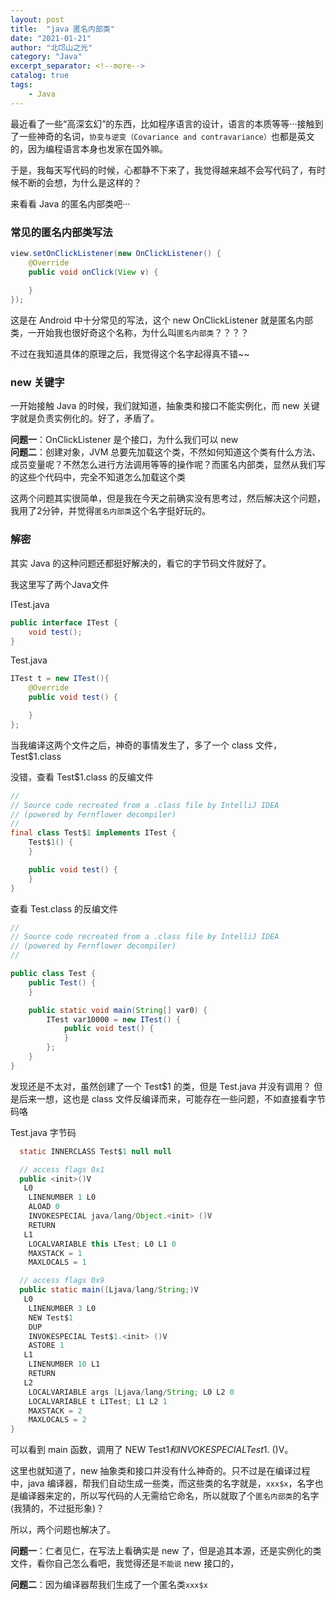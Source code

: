 ```yaml
---
layout: post
title:  "java 匿名内部类"
date: "2021-01-21"
author: "北邙山之光"
category: "Java"
excerpt_separator: <!--more-->
catalog: true  
tags: 
    - Java
---
```


最近看了一些“高深玄幻”的东西，比如程序语言的设计，语言的本质等等···接触到了一些神奇的名词，`协变与逆变（Covariance and contravariance）`也都是英文的，因为编程语言本身也发家在国外嘛。

于是，我每天写代码的时候，心都静不下来了，我觉得越来越不会写代码了，有时候不断的会想，为什么是这样的？

来看看 Java 的匿名内部类吧···

### 常见的匿名内部类写法

```java
view.setOnClickListener(new OnClickListener() {
    @Override
    public void onClick(View v) {
        
    }
});
```

这是在 Android 中十分常见的写法，这个 new OnClickListener 就是匿名内部类，一开始我也很好奇这个名称，为什么叫`匿名内部类`？？？？

不过在我知道具体的原理之后，我觉得这个名字起得真不错~~

### new 关键字

一开始接触 Java 的时候，我们就知道，抽象类和接口不能实例化，而 new 关键字就是负责实例化的。好了，矛盾了。

**问题一**：OnClickListener 是个接口，为什么我们可以 new  
**问题二**：创建对象，JVM 总要先加载这个类，不然如何知道这个类有什么方法、成员变量呢？不然怎么进行方法调用等等的操作呢？而匿名内部类，显然从我们写的这些个代码中，完全不知道怎么加载这个类

这两个问题其实很简单，但是我在今天之前确实没有思考过，然后解决这个问题，我用了2分钟，并觉得`匿名内部类`这个名字挺好玩的。

### 解密

其实 Java 的这种问题还都挺好解决的，看它的字节码文件就好了。

我这里写了两个Java文件

ITest.java  

```java
public interface ITest {
    void test();
}
```

Test.java  

```java
ITest t = new ITest(){
    @Override
    public void test() {

    }
};
```

当我编译这两个文件之后，神奇的事情发生了，多了一个 class 文件， Test$1.class

没错，查看 Test$1.class 的反编文件

```java
//
// Source code recreated from a .class file by IntelliJ IDEA
// (powered by Fernflower decompiler)
//
final class Test$1 implements ITest {
    Test$1() {
    }

    public void test() {
    }
}
```

查看 Test.class 的反编文件

```java
//
// Source code recreated from a .class file by IntelliJ IDEA
// (powered by Fernflower decompiler)
//

public class Test {
    public Test() {
    }

    public static void main(String[] var0) {
        ITest var10000 = new ITest() {
            public void test() {
            }
        };
    }
}

```

发现还是不太对，虽然创建了一个 Test$1 的类，但是 Test.java 并没有调用？
但是后来一想，这也是 class 文件反编译而来，可能存在一些问题，不如直接看字节码咯

Test.java 字节码

```java
  static INNERCLASS Test$1 null null

  // access flags 0x1
  public <init>()V
   L0
    LINENUMBER 1 L0
    ALOAD 0
    INVOKESPECIAL java/lang/Object.<init> ()V
    RETURN
   L1
    LOCALVARIABLE this LTest; L0 L1 0
    MAXSTACK = 1
    MAXLOCALS = 1

  // access flags 0x9
  public static main([Ljava/lang/String;)V
   L0
    LINENUMBER 3 L0
    NEW Test$1
    DUP
    INVOKESPECIAL Test$1.<init> ()V
    ASTORE 1
   L1
    LINENUMBER 10 L1
    RETURN
   L2
    LOCALVARIABLE args [Ljava/lang/String; L0 L2 0
    LOCALVARIABLE t LITest; L1 L2 1
    MAXSTACK = 2
    MAXLOCALS = 2
}
```

可以看到 main 函数，调用了 NEW Test$1 和 INVOKESPECIAL Test$1.<init> ()V。


这里也就知道了，new 抽象类和接口并没有什么神奇的。只不过是在编译过程中，java 编译器，帮我们自动生成一些类，而这些类的名字就是，`xxx$x`，名字也是编译器来定的，所以写代码的人无需给它命名，所以就取了个`匿名内部类`的名字(我猜的，不过挺形象)？


所以，两个问题也解决了。

**问题一**：仁者见仁，在写法上看确实是 new 了，但是追其本源，还是实例化的类文件，看你自己怎么看吧，我觉得还是`不能说` new 接口的，

**问题二**：因为编译器帮我们生成了一个匿名类`xxx$x`